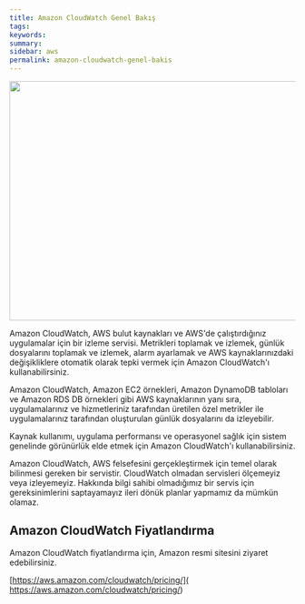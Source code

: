 ```yaml
---
title: Amazon CloudWatch Genel Bakış
tags:
keywords: 
summary:
sidebar: aws
permalink: amazon-cloudwatch-genel-bakis
---
```



<img src="https://forumlogs.com/uploads/default/original/2X/9/93071e4c12caf13529f9fdb025f5589dafb46bc7.png" width="690" height="421">

Amazon CloudWatch, AWS bulut kaynakları ve AWS'de çalıştırdığınız uygulamalar için bir izleme servisi. Metrikleri toplamak ve izlemek, günlük dosyalarını toplamak ve izlemek, alarm ayarlamak ve AWS kaynaklarınızdaki değişikliklere otomatik olarak tepki vermek için Amazon CloudWatch'ı kullanabilirsiniz. 


Amazon CloudWatch, Amazon EC2 örnekleri, Amazon DynamoDB tabloları ve Amazon RDS DB örnekleri gibi AWS kaynaklarının yanı sıra, uygulamalarınız ve hizmetleriniz tarafından üretilen özel metrikler ile uygulamalarınız tarafından oluşturulan günlük dosyalarını da izleyebilir. 

Kaynak kullanımı, uygulama performansı ve operasyonel sağlık için sistem genelinde görünürlük elde etmek için Amazon CloudWatch'ı kullanabilirsiniz.

Amazon CloudWatch, AWS felsefesini gerçekleştirmek için temel olarak bilinmesi gereken bir servistir. CloudWatch olmadan servisleri ölçemeyiz veya izleyemeyiz. Hakkında bilgi sahibi olmadığımız bir servis için gereksinimlerini saptayamayız ileri dönük planlar yapmamız da mümkün olamaz.

## Amazon CloudWatch Fiyatlandırma

Amazon CloudWatch fiyatlandırma için, Amazon resmi sitesini ziyaret edebilirsiniz.


[https://aws.amazon.com/cloudwatch/pricing/]( https://aws.amazon.com/cloudwatch/pricing/)